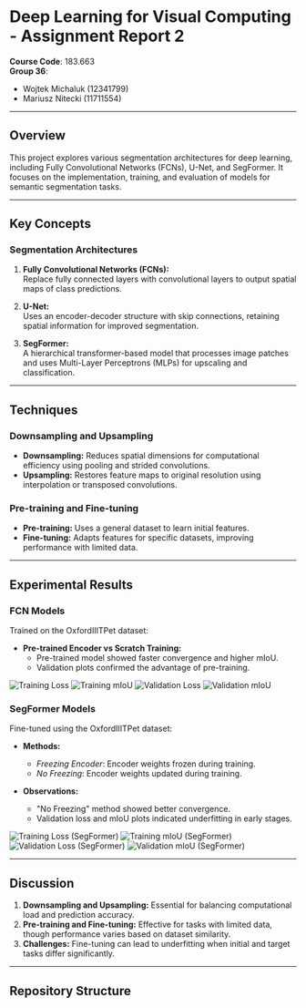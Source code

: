# Deep Learning for Visual Computing - Assignment Report 2

**Course Code**: 183.663  
**Group 36**:  
- Wojtek Michaluk (12341799)  
- Mariusz Nitecki (11711554)

---

## Overview

This project explores various segmentation architectures for deep learning, including Fully Convolutional Networks (FCNs), U-Net, and SegFormer. It focuses on the implementation, training, and evaluation of models for semantic segmentation tasks.

---

## Key Concepts

### Segmentation Architectures
1. **Fully Convolutional Networks (FCNs):**  
   Replace fully connected layers with convolutional layers to output spatial maps of class predictions.
   
2. **U-Net:**  
   Uses an encoder-decoder structure with skip connections, retaining spatial information for improved segmentation.
   
3. **SegFormer:**  
   A hierarchical transformer-based model that processes image patches and uses Multi-Layer Perceptrons (MLPs) for upscaling and classification.

---

## Techniques

### Downsampling and Upsampling
- **Downsampling:** Reduces spatial dimensions for computational efficiency using pooling and strided convolutions.
- **Upsampling:** Restores feature maps to original resolution using interpolation or transposed convolutions.

### Pre-training and Fine-tuning
- **Pre-training:** Uses a general dataset to learn initial features.
- **Fine-tuning:** Adapts features for specific datasets, improving performance with limited data.

---

## Experimental Results

### FCN Models
Trained on the OxfordIIITPet dataset:
- **Pre-trained Encoder vs Scratch Training:**
  - Pre-trained model showed faster convergence and higher mIoU.
  - Validation plots confirmed the advantage of pre-training.

![Training Loss](./plots/train_loss.png)
![Training mIoU](./plots/train_miou.png)
![Validation Loss](./plots/val_loss.png)
![Validation mIoU](./plots/val_miou.png)

### SegFormer Models
Fine-tuned using the OxfordIIITPet dataset:
- **Methods:**  
  - *Freezing Encoder*: Encoder weights frozen during training.  
  - *No Freezing*: Encoder weights updated during training.
  
- **Observations:**
  - "No Freezing" method showed better convergence.
  - Validation loss and mIoU plots indicated underfitting in early stages.

![Training Loss (SegFormer)](./plots/seg_former/train_loss.png)
![Training mIoU (SegFormer)](./plots/seg_former/train_mIoU.png)
![Validation Loss (SegFormer)](./plots/seg_former/val_loss.png)
![Validation mIoU (SegFormer)](./plots/seg_former/val_miou.png)

---

## Discussion

1. **Downsampling and Upsampling:** Essential for balancing computational load and prediction accuracy.
2. **Pre-training and Fine-tuning:** Effective for tasks with limited data, though performance varies based on dataset similarity.
3. **Challenges:** Fine-tuning can lead to underfitting when initial and target tasks differ significantly.

---

## Repository Structure

